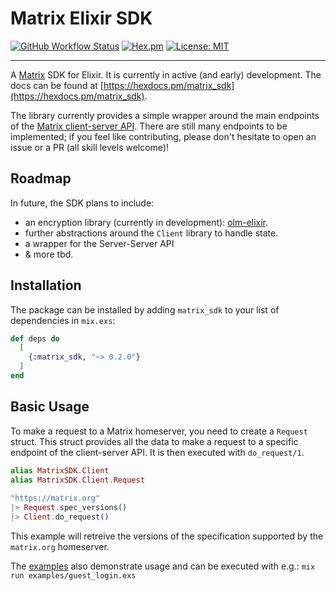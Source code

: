 # Matrix Elixir SDK

[![GitHub Workflow
Status](https://github.com/niklaslong/matrix-elixir-sdk/workflows/Elixir%20CI/badge.svg)](https://github.com/niklaslong/matrix-elixir-sdk/actions?query=workflow%3A%22Elixir+CI%22+branch%3Amaster)
[![Hex.pm](https://img.shields.io/hexpm/v/matrix_sdk)](https://hex.pm/packages/matrix_sdk)
[![License:
MIT](https://img.shields.io/badge/License-MIT-yellow.svg)](https://opensource.org/licenses/MIT)

---

A [Matrix](https://matrix.org/) SDK for Elixir. It is currently in active (and
early) development. The docs can be found at
[https://hexdocs.pm/matrix_sdk](https://hexdocs.pm/matrix_sdk). 

The library currently provides a simple wrapper around the main endpoints of the
[Matrix client-server API](https://matrix.org/docs/spec/client_server/r0.6.1).
There are still many endpoints to be implemented; if you feel like
contributing, please don't hesitate to open an issue or a PR (all skill levels
welcome)!

## Roadmap

In future, the SDK plans to include:
- an encryption library (currently in development):
  [olm-elixir](https://github.com/niklaslong/olm-elixir).
- further abstractions around the `Client` library to handle state.
- a wrapper for the Server-Server API
- & more tbd. 

## Installation

The package can be installed by adding `matrix_sdk` to your list of
dependencies in `mix.exs`:

```elixir
def deps do
  [
    {:matrix_sdk, "~> 0.2.0"}
  ]
end
```

## Basic Usage

To make a request to a Matrix homeserver, you need to create a `Request`
struct. This struct provides all the data to make a request to a specific
endpoint of the client-server API. It is then executed with `do_request/1`. 


```elixir
alias MatrixSDK.Client
alias MatrixSDK.Client.Request
 
"https://matrix.org"
|> Request.spec_versions()
|> Client.do_request()
```

This example will retreive the versions of the specification supported by the `matrix.org` homeserver. 

The [examples](examples/) also demonstrate usage and can be executed with e.g.: `mix run examples/guest_login.exs`
